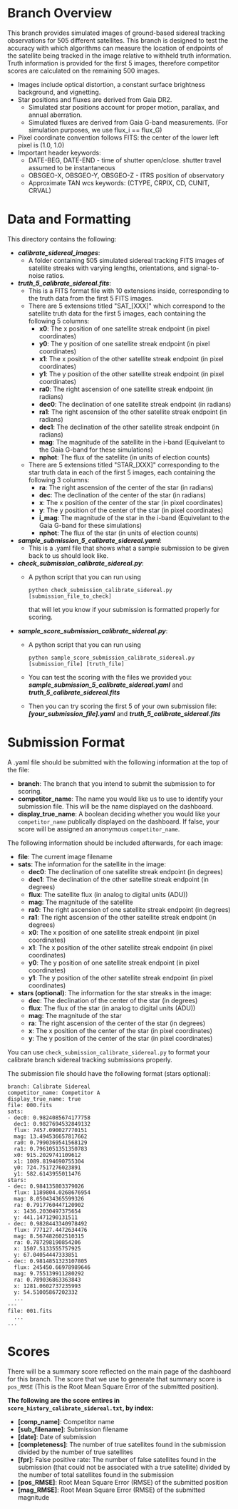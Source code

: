 # **Branch Overview**
This branch provides simulated images of ground-based sidereal tracking observations for 505 different satellites. This branch is designed to test the accuracy with which algorithms can measure the location of endpoints of the satellite being tracked in the image relative to withheld truth information. Truth information is provided for the first 5 images, therefore competitor scores are calculated on the remaining 500 images.

- Images include optical distortion, a constant surface brightness background, and vignetting.
- Star positions and fluxes are derived from Gaia DR2. 
  - Simulated star positions account for proper motion, parallax, and annual aberration. 
  - Simulated fluxes are derived from Gaia G-band measurements. (For simulation purposes, we use flux_i == flux_G)
- Pixel coordinate convention follows FITS:  the center of the lower left pixel is (1.0, 1.0)
- Important header keywords:
  - DATE-BEG, DATE-END - time of shutter open/close.  shutter travel assumed to be instantaneous
  - OBSGEO-X, OBSGEO-Y, OBSGEO-Z - ITRS position of observatory
  - Approximate TAN wcs keywords: (CTYPE, CRPIX, CD, CUNIT, CRVAL)

# **Data and Formatting**

This directory contains the following:
- ***calibrate_sidereal_images***:
    - A folder containing 505 simulated sidereal tracking FITS images of satellite streaks with varying lengths, orientations, and signal-to-noise ratios.
- ***truth_5_calibrate_sidereal.fits***:
    - This is a FITS format file with 10 extensions inside, corresponding to the truth data from the first 5 FITS images.
    - There are 5 extensions titled "SAT_[XXX]" which correspond to the satellite truth data for the first 5 images, each containing the following 5 columns:
        - **x0**: The x position of one satellite streak endpoint (in pixel coordinates)
        - **y0**: The y position of one satellite streak endpoint (in pixel coordinates)
        - **x1**: The x position of the other satellite streak endpoint (in pixel coordinates)
        - **y1**: The y position of the other satellite streak endpoint (in pixel coordinates)
        - **ra0**: The right ascension of one satellite streak endpoint (in radians)
        - **dec0**: The declination of one satellite streak endpoint (in radians)
        - **ra1**: The right ascension of the other satellite streak endpoint (in radians)
        - **dec1**: The declination of the other satellite streak endpoint (in radians)
        - **mag**: The magnitude of the satellite in the i-band (Equivelant to the Gaia G-band for these simulations)
        - **nphot**: The flux of the satellite (in units of election counts)
    - There are 5 extensions titled "STAR_[XXX]" corresponding to the star truth data in each of the first 5 images, each containing the following 3 columns:
        - **ra**: The right ascension of the center of the star (in radians)
        - **dec**: The declination of the center of the star (in radians)
        - **x**: The x position of the center of the star (in pixel coordinates)
        - **y**: The y position of the center of the star (in pixel coordinates)
        - **i_mag**: The magnitude of the star in the i-band (Equivelant to the Gaia G-band for these simulations)
        - **nphot**: The flux of the star (in units of election counts)
- ***sample_submission_5_calibrate_sidereal.yaml***:
    - This is a .yaml file that shows what a sample submission to be given back to us should look like. 
- ***check_submission_calibrate_sidereal.py***: 
    - A python script that you can run using 

        `python check_submission_calibrate_sidereal.py [submission_file_to_check]` 
        
        that will let you know if your submission is formatted properly for scoring. 
- ***sample_score_submission_calibrate_sidereal.py***:
    - A python script that you can run using

        `python sample_score_submission_calibrate_sidereal.py [submission_file] [truth_file]`

    - You can test the scoring with the files we provided you:
    ***sample_submission_5_calibrate_sidereal.yaml*** and ***truth_5_calibrate_sidereal.fits***
    - Then you can try scoring the first 5 of your own submission file:
     ***[your_submission_file].yaml*** and ***truth_5_calibrate_sidereal.fits***

# **Submission Format**

A .yaml file should be submitted with the following information at the top of the file:
- **branch**: The branch that you intend to submit the submission to for scoring.
- **competitor_name**: The name you would like us to use to identify your submission file. This will be the name displayed on the dashboard.
- **display_true_name**: A boolean deciding whether you would like your `competitor_name` publically displayed on the dashboard. If false, your score will be assigned an anonymous `competitor_name`.

The following information should be included afterwards, for each image:
- **file**: The current image filename
- **sats**: The information for the satellite in the image:
  - **dec0**: The declination of one satellite streak endpoint (in degrees)
  - **dec1**: The declination of the other satellite streak endpoint (in degrees)
  - **flux**: The satellite flux (in analog to digital units (ADU))
  - **mag**: The magnitude of the satellite
  - **ra0**: The right ascension of one satellite streak endpoint (in degrees)
  - **ra1**: The right ascension of the other satellite streak endpoint (in degrees)
  - **x0**: The x position of one satellite streak endpoint (in pixel coordinates)
  - **x1**: The x position of the other satellite streak endpoint (in pixel coordinates)
  - **y0**: The y position of one satellite streak endpoint (in pixel coordinates)
  - **y1**: The y position of the other satellite streak endpoint (in pixel coordinates)
- **stars (optional)**: The information for the star streaks in the image:
  - **dec**: The declination of the center of the star (in degrees)
  - **flux**: The flux of the star (in analog to digital units (ADU))
  - **mag**: The magnitude of the star
  - **ra**: The right ascension of the center of the star (in degrees)
  - **x**: The x position of the center of the star (in pixel coordinates)
  - **y**: The y position of the center of the star (in pixel coordinates)

You can use `check_submission_calibrate_sidereal.py` to format your calibrate branch sidereal tracking submissions properly.

The submission file should have the following format (stars optional):

    branch: Calibrate Sidereal
    competitor_name: Competitor A
    display_true_name: true
    file: 000.fits
    sats:
    - dec0: 0.9824085674177758
      dec1: 0.9827694532849132
      flux: 7457.090027770151
      mag: 13.494536657817662
      ra0: 0.7990369541568129
      ra1: 0.7961051351350783
      x0: 915.2029741109612
      x1: 1089.8194690755304
      y0: 724.7517276023891
      y1: 582.6143955011476
    stars:
    - dec: 0.984135803379026
      flux: 1189804.0268676954
      mag: 8.050434365599326
      ra: 0.7917760447120902
      x: 1436.2030497375654
      y: 441.1471290131511
    - dec: 0.9828443340978492
      flux: 777127.4472634476
      mag: 8.567482602510315
      ra: 0.787298190854206
      x: 1507.5133555757925
      y: 67.04054447333851
    - dec: 0.9814851323107805
      flux: 245450.66978989646
      mag: 9.755139911280292
      ra: 0.789036863363843
      x: 1281.0602737235993
      y: 54.51005867202332
      ...
    ---
    file: 001.fits
      ...
    ...
    

# **Scores**
There will be a summary score reflected on the main page of the dashboard for this branch. The score that we use to generate that summary score is `pos_RMSE` (This is the Root Mean Square Error of the submitted position).

**The following are the score entires in `score_history_calibrate_sidereal.txt`, by index:**
- **[comp_name]**: Competitor name
- **[sub_filename]**: Submission filename
- **[date]**: Date of submission
- **[completeness]**: The number of true satellites found in the submission divided by the number of true satellites
- **[fpr]**: False positive rate: The number of false satellites found in the submission (that could not be associated with a true satellite) divided by the number of total satellites found in the submission
- **[pos_RMSE]**: Root Mean Square Error (RMSE) of the submitted position
- **[mag_RMSE]**: Root Mean Square Error (RMSE) of the submitted magnitude